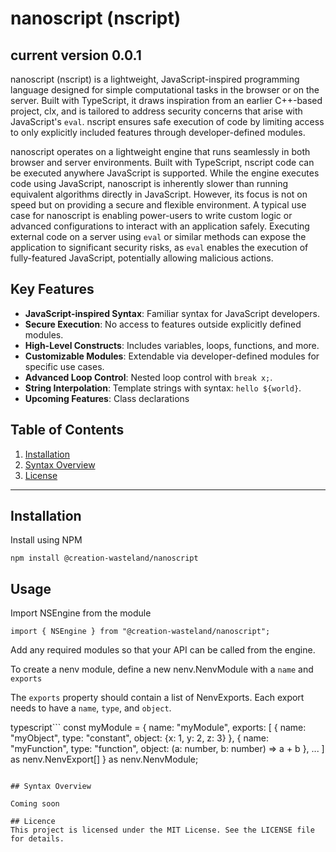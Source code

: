 # nanoscript (nscript)

## current version 0.0.1

nanoscript (nscript) is a lightweight, JavaScript-inspired programming language designed for simple computational tasks in the browser or on the server. Built with TypeScript, it draws inspiration from an earlier C++-based project, clx, and is tailored to address security concerns that arise with JavaScript's `eval`. nscript ensures safe execution of code by limiting access to only explicitly included features through developer-defined modules.

nanoscript operates on a lightweight engine that runs seamlessly in both browser and server environments. Built with TypeScript, nscript code can be executed anywhere JavaScript is supported. While the engine executes code using JavaScript, nanoscript is inherently slower than running equivalent algorithms directly in JavaScript. However, its focus is not on speed but on providing a secure and flexible environment. A typical use case for nanoscript is enabling power-users to write custom logic or advanced configurations to interact with an application safely. Executing external code on a server using `eval` or similar methods can expose the application to significant security risks, as `eval` enables the execution of fully-featured JavaScript, potentially allowing malicious actions.


## Key Features

- **JavaScript-inspired Syntax**: Familiar syntax for JavaScript developers.
- **Secure Execution**: No access to features outside explicitly defined modules.
- **High-Level Constructs**: Includes variables, loops, functions, and more.
- **Customizable Modules**: Extendable via developer-defined modules for specific use cases.
- **Advanced Loop Control**: Nested loop control with `break x;`.
- **String Interpolation**: Template strings with syntax: `hello ${world}`.
- **Upcoming Features**: Class declarations


## Table of Contents

1. [Installation](#installation)
2. [Syntax Overview](#syntax-overview)
3. [License](#license)

---

## Installation

Install using NPM

```npm install @creation-wasteland/nanoscript```

## Usage

Import NSEngine from the module

```import { NSEngine } from "@creation-wasteland/nanoscript";```

Add any required modules so that your API can be called from the engine.

To create a nenv module, define a new nenv.NenvModule with a ```name``` and ```exports```

The ```exports``` property should contain a list of NenvExports. Each export needs to have a ```name```, ```type```, and ```object```.

typescript```
const myModule = {
    name: "myModule",
    exports: [
        { name: "myObject", type: "constant", object: {x: 1, y: 2, z: 3} },
        { name: "myFunction", type: "function", object: (a: number, b: number) => a + b },
        ...
    ] as nenv.NenvExport[]
} as nenv.NenvModule;
```

## Syntax Overview

Coming soon

## Licence 
This project is licensed under the MIT License. See the LICENSE file for details.
